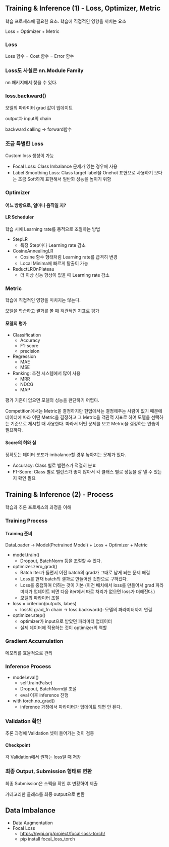 ## Training & Inference (1) - Loss, Optimizer, Metric
학습 프로세스에 필요한 요소. 학습에 직접적인 영향을 끼치는 요소

Loss + Optimizer + Metric

### Loss
Loss 함수 = Cost 함수 = Error 함수

### Loss도 사실은 nn.Module Family
nn 패키지에서 찾을 수 있다.

### loss.backward()
모델의 파라미터 grad 값이 업데이트

output과 input의 chain

backward calling -> forward함수

### 조금 특별한 Loss
Custom loss 생성이 가능
- Focal Loss: Class Imbalance 문제가 있는 경우에 사용
- Label Smoothing Loss: Class target label을 Onehot 표현으로 사용하기 보다는 조금 Soft하게 표현해서 일반화 성능을 높이기 위함

### Optimizer
#### 어느 방향으로, 얼마나 움직일 지?

#### LR Scheduler
학습 시에 Learning rate를 동적으로 조절하는 방법
- StepLR
	- 특정 Step마다 Learning rate 감소
- CosineAnnealingLR
	- Cosine 함수 형태처럼 Learning rate를 급격히 변경
	- Local Minima에 빠르게 탈출이 가능
- ReductLROnPlateau
	- 더 이상 성능 향상이 없을 때 Learning rate 감소

### Metric
학습에 직접적인 영향을 미치지는 않는다.

모델을 학습하고 결과를 볼 때 객관적인 지표로 평가
#### 모델의 평가
- Classification
	- Accuracy
	- F1-score
	- precision
- Regression
	- MAE
	- MSE
- Ranking: 추천 시스템에서 많이 사용
	- MRR
	- NDCG
	- MAP

평가 기준이 없으면 모델의 성능을 판단하기 어렵다.

Competition에서는 Metric을 결정하지만 현업에서는 결정해주는 사람이 없기 때문에 데이터에 따라 어떤 Metric을 결정하고 그 Metric을 객관적 지표로 하여 모델을 선택하는 기준으로 제시할 때 사용한다. 따라서 어떤 문제를 보고 Metric을 결정하는 연습이 필요하다.
#### Score의 허와 실
정확도는 데이터 분포가 imbalance할 경우 높아지는 문제가 있다.
- Accuracy: Class 별로 밸런스가 적절히 분ㅍ
- F1-Score: Class 별로 밸런스가 좋지 않아서 각 클래스 별로 성능을 잘 낼 수 있는지 확인 필요

## Training & Inference (2) - Process
학습과 추론 프로세스의 과정을 이해
### Training Process
#### Training 준비
DataLoader -> Model(Pretrained Model) + Loss + Optimizer + Metric

- model.train()
	- Dropout, BatchNorm 등을 조절할 수 있다.
- optimizer.zero_grad()
	- Batch Iter가 돌면서 이전 batch의 grad가 그대로 남게 되는 문제 해결
	- Loss를 현재 batch의 결과로 만들어진 것만으로 구하겠다.
	- Loss를 중첩하여 더하는 것이 기본 (이전 배치에서 loss를 만들어서 grad 파라미터가 업데이트 되면 다음 iter에서 따로 처리가 없으면 loss가 더해진다.)
	- 모델의 파라미터 조절
- loss = criterion(outputs, labes)
	- loss의 grad_fn chain -> loss.backward(): 모델의 파라미터까지 연결
- optimizer.step()
	- optimizer가 input으로 받았던 파라미터 업데이터
	- 실제 데이터에 적용하는 것이 optimizer의 역할

### Gradient Accumulation
메모리를 효율적으로 관리

### Inference Process
- model.eval()
	- self.train(False)
	- Dropout, BatchNorm을 조절
	- eval 이후 inference 진행
- with torch.no_grad()
	- inference 과정에서 파라미터가 업데이트 되면 안 된다.

### Validation 확인
추론 과정에 Validation 셋이 들어가는 것이 검증

#### Checkpoint
각 Validation에서 원하는 loss일 때 저장

### 최종 Output, Submission 형태로 변환
최종 Submission은 스펙을 확인 후 변황하여 제출

카테고리한 클래스를 최종 output으로 변환

## Data Imbalance
- Data Augmentation
- Focal Loss
	- https://pypi.org/project/focal-loss-torch/
	- pip install focal_loss_torch
